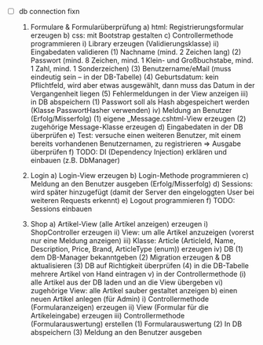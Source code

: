 - [ ] db connection fixn

    1) Formulare & Formularüberprüfung
        a) html: Registrierungsformular erzeugen
        b) css: mit Bootstrap gestalten
        c) Controllermethode programmieren
            i) Library erzeugen (Validierungsklasse)
            ii) Eingabedaten validieren
                (1) Nachname (mind. 2 Zeichen lang)
                (2) Passwort (mind. 8 Zeichen, mind. 1 Klein- und Großbuchstabe, mind. 1 Zahl, mind. 1 Sonderzeichen)
                (3) Benutzername/eMail (muss eindeutig sein – in der DB-Tabelle)
                (4) Geburtsdatum: kein Pflichtfeld, wird aber etwas ausgewählt, dann muss das Datum in der Vergangenheit liegen
                (5) Fehlermeldungen in der View anzeigen
            iii) in DB abspeichern
                (1) Passwort soll als Hash abgespeichert werden (Klasse PasswortHasher<T> verwenden)
            iv) Meldung an Benutzer (Erfolg/Misserfolg)
                (1) eigene _Message.cshtml-View erzeugen
                (2) zugehörige Message-Klasse erzeugen
        d) Eingabedaten in der DB überprüfen
        e) Test: versuche einen weiteren Benutzer, mit einem bereits vorhandenen Benutzernamen, zu registrieren => Ausgabe überprüfen
        f) TODO: DI (Dependency Injection) erklären und einbauen (z.B. DbManager)
    2) Login
        a) Login-View erzeugen
        b) Login-Methode programmieren
        c) Meldung an den Benutzer ausgeben (Erfolg/Misserfolg)
        d) Sessions: wird später hinzugefügt (damit der Server den eingeloggten User bei weiteren Requests erkennt)
        e) Logout programmieren
        f) TODO: Sessions einbauen

    3) Shop
        a) Artikel-View (alle Artikel anzeigen) erzeugen
            i) ShopController erzeugen
            ii) View: um alle Artikel anzuzeigen (vorerst nur eine Meldung anzeigen)
            iii) Klasse: Article (ArticleId, Name, Description, Price, Brand, ArticleType (enum)) erzeugen
            iv) DB
                (1) dem DB-Manager bekanntgeben
                (2) Migration erzeugen & DB aktualisieren
                (3) DB auf Richtigkeit überprüfen
                (4) in die DB-Tabelle mehrere Artikel von Hand eintragen
            v) in der Controllermethode (i) alle Artikel aus der DB laden und an die View übergeben
            vi) zugehörige View: alle Artikel sauber gestaltet anzeigen
        b) einen neuen Artikel anlegen (für Admin)
            i) Controllermethode (Formularanzeigen) erzeugen
            ii) View (Formular für die Artikeleingabe) erzeugen
            iii) Controllermethode (Formularauswertung) erstellen
                (1) Formularauswertung
                (2) In DB abspeichern
                (3) Meldung an den Benutzer ausgeben
